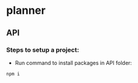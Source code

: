 # planner

## API

### Steps to setup a project:

- Run command to install packages in API folder:

```
npm i
```